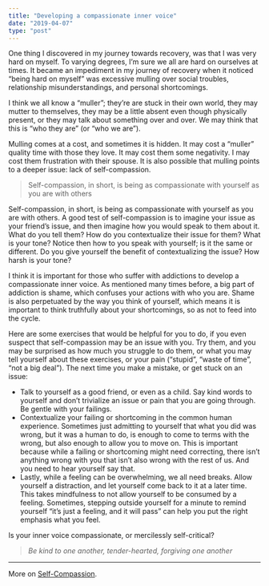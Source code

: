 ```yaml
---
title: "Developing a compassionate inner voice"
date: "2019-04-07"
type: "post"
---
```


One thing I discovered in my journey towards recovery, was that I was very hard on myself. To varying degrees, I’m sure we all are hard on ourselves at times. It became an impediment in my journey of recovery when it noticed “being hard on myself” was excessive mulling over social troubles, relationship misunderstandings, and personal shortcomings. 

I think we all know a “muller”; they’re are stuck in their own world, they may mutter to themselves, they may be a little absent even though physically present, or they may talk about something over and over. We may think that this is “who they are” (or “who we are”). 

Mulling comes at a cost, and sometimes it is hidden. It may cost a “muller” quality time with those they love. It may cost them some negativity. I may cost them frustration with their spouse. It is also possible that mulling points to a deeper issue: lack of self-compassion.

> Self-compassion, in short, is being as compassionate with yourself as you are with others

Self-compassion, in short, is being as compassionate with yourself as you are with others. A good test of self-compassion is to imagine your issue as your friend’s issue, and then imagine how you would speak to them about it. What do you tell them? How do you contextualize their issue for them? What is your tone? Notice then how to you speak with yourself; is it the same or different. Do you give yourself the benefit of contextualizing the issue? How harsh is your tone?

I think it is important for those who suffer with addictions to develop a compassionate inner voice. As mentioned many times before, a big part of addiction is shame, which confuses your actions with who you are. Shame is also perpetuated by the way you think of yourself, which means it is important to think truthfully about your shortcomings, so as not to feed into the cycle. 

Here are some exercises that would be helpful for you to do, if you even suspect that self-compassion may be an issue with you. Try them, and you may be surprised as how much you struggle to do them, or what you may tell yourself about these exercises, or your pain (“stupid”, “waste of time”, “not a big deal”). The next time you make a mistake, or get stuck on an issue:
- Talk to yourself as a good friend, or even as a child. Say kind words to yourself and don’t trivialize an issue or pain that you are going through. Be gentle with your failings.
- Contextualize your failing or shortcoming in the common human experience. Sometimes just admitting to yourself that what you did was wrong, but it was a human to do, is enough to come to terms with the wrong, but also enough to allow you to move on. This is important because while a failing or shortcoming might need correcting, there isn’t anything wrong with you that isn’t also wrong with the rest of us. And you need to hear yourself say that.
- Lastly, while a feeling can be overwhelming, we all need breaks. Allow yourself a distraction, and let yourself come back to it at a later time. This takes mindfulness to not allow yourself to be consumed by a feeling. Sometimes, stepping outside yourself for a minute to remind yourself “it’s just a feeling, and it will pass” can help you put the right emphasis what you feel. 

Is your inner voice compassionate, or mercilessly self-critical? 

> _Be kind to one another, tender-hearted, forgiving one another_

---

More on [Self-Compassion](https://self-compassion.org).

